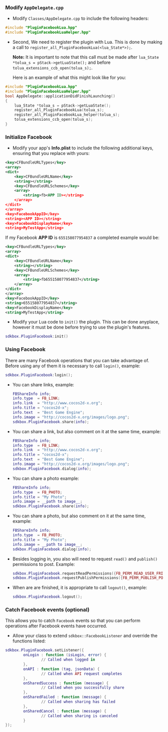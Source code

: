 ### Modify `AppDelegate.cpp`
* Modify `Classes/AppDelegate.cpp` to include the following headers:
```cpp
#include "PluginFacebookLua.hpp"
#include "PluginFacebookLuaHelper.hpp"
```

* Second, We need to register the plugin with Lua. This is done by making a call to `register_all_PluginFacebookLua(<lua_State*>);`.

  __Note:__ It is important to note that this call must be made after `lua_State *tolua_s = pStack->getLuaState();` and before `tolua_extensions_ccb_open(tolua_s);`.

	Here is an example of what this might look like for you:
```cpp
#include "PluginFacebookLua.hpp"
#include "PluginFacebookLuaHelper.hpp"
bool AppDelegate::applicationDidFinishLaunching()
{
	lua_State *tolua_s = pStack->getLuaState();
	register_all_PluginFacebookLua(tolua_s);
	register_all_PluginFacebookLua_helper(tolua_s);
	tolua_extensions_ccb_open(tolua_s);
}
```

### Initialize Facebook
* Modify your app's __Info.plist__ to include the following additional keys, ensuring that you replace __<APP ID>__ with yours:
```xml
<key>CFBundleURLTypes</key>
<array>
<dict>
    <key>CFBundleURLName</key>
    <string></string>
    <key>CFBundleURLSchemes</key>
    <array>
        <string>fb<APP ID></string>
    </array>
</dict>
</array>
<key>FacebookAppID</key>
<string><APP ID></string>
<key>FacebookDisplayName</key>
<string>MyTestApp</string>
```

If my Facebook __APP ID__ is `655158077954837` a completed example would be:
```xml
<key>CFBundleURLTypes</key>
<array>
<dict>
    <key>CFBundleURLName</key>
    <string></string>
    <key>CFBundleURLSchemes</key>
    <array>
        <string>fb655158077954837</string>
    </array>
</dict>
</array>
<key>FacebookAppID</key>
<string>655158077954837</string>
<key>FacebookDisplayName</key>
<string>MyTestApp</string>
```

* Modify your Lua code to `init()` the plugin. This can be done anyplace, however it must be done before trying to use the plugin's features.
```lua
sdkbox.PluginFacebook:init()
```

### Using Facebook
There are many Facebook operations that you can take advantage of. Before using any of them it is necessary to call `login()`, example:
  ```lua
  sdkbox.PluginFacebook:login();
  ```

* You can share links, example:
  ```lua
  FBShareInfo info;
  info.type  = FB_LINK;
  info.link  = "http://www.cocos2d-x.org";
  info.title = "cocos2d-x";
  info.text  = "Best Game Engine";
  info.image = "http://cocos2d-x.org/images/logo.png";
  sdkbox.PluginFacebook.share(info);
  ```
* You can share a link, but also comment on it at the same time, example:
  ```lua
  FBShareInfo info;
  info.type  = FB_LINK;
  info.link  = "http://www.cocos2d-x.org";
  info.title = "cocos2d-x";
  info.text  = "Best Game Engine";
  info.image = "http://cocos2d-x.org/images/logo.png";
  sdkbox.PluginFacebook.dialog(info);
  ```

* You can share a photo example:
  ```lua
  FBShareInfo info;
  info.type  = FB_PHOTO;
  info.title = "My Photo";
  info.image = __path to image__;
  sdkbox.PluginFacebook.share(info);
  ```

* You can share a photo, but also comment on it at the same time, example:
  ```lua
  FBShareInfo info;
  info.type  = FB_PHOTO;
  info.title = "My Photo";
  info.image = __path to image__;
  sdkbox.PluginFacebook.dialog(info);
  ```

* Besides logging in, you also will need to request `read()` and `publish()` permissions to post. Example:
  ```lua
  sdkbox.PluginFacebook.requestReadPermissions({FB_PERM_READ_USER_FRIENDS});
  sdkbox.PluginFacebook.requestPublishPermissions({FB_PERM_PUBLISH_POST});
  ```

* When are are finished, it is appropriate to call `logout()`, example:
  ```lua
  sdkbox.PluginFacebook.logout();
  ```

### Catch Facebook events (optional)
This allows you to catch `Facebook` events so that you can perform operations after Facebook events have occurred.

* Allow your class to extend `sdkbox::FacebookListener` and override the functions listed:
```lua
sdkbox.PluginFacebook.setListener({
		onLogin : function (isLogin, error) {
				// Called when logged in
		},
		onAPI : function (tag, jsonData) {
				// Called when API request completes
		},
		onSharedSuccess : function (message) {
				// Called when you successfully share
		},
		onSharedFailed : function (message) {
				// Called when sharing has failed
		},
		onSharedCancel : function (message) {
				// Called when sharing is canceled
		}
});
```
